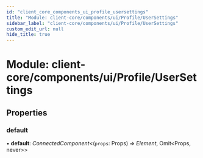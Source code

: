```yaml
---
id: "client_core_components_ui_profile_usersettings"
title: "Module: client-core/components/ui/Profile/UserSettings"
sidebar_label: "client-core/components/ui/Profile/UserSettings"
custom_edit_url: null
hide_title: true
---
```


# Module: client-core/components/ui/Profile/UserSettings

## Properties

### default

• **default**: *ConnectedComponent*<(`props`: Props) => *Element*, Omit<Props, never\>\>
